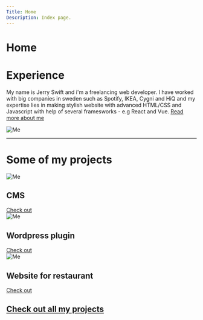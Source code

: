 ```yaml
---
Title: Home
Description: Index page.
---
```


Home
==========================



<div class="index-intro">
    <h1>Experience</h1>
    <p>My name is Jerry Swift and i'm a freelancing web developer. I have worked with big companies in sweden such as Spotify, IKEA, Cygni and HiQ and my expertise lies in making stylish website with advanced HTML/CSS and Javascript with help of several framesworks - e.g React and Vue. 
    <a href="./about" alt="about-page">Read more about me </a>
    </p>
</div>
<picture>
    <source media="(min-width: 668px)" srcset="../portfolio/image/person_doesnt_exist.jpeg&w=350" alt="Me">
    <source media="(min-width: 376px)" srcset="../portfolio/image/person_doesnt_exist.jpeg&w=300" alt="Me"> 
    <img src="../portfolio/image/person_doesnt_exist.jpeg&w=350" alt="Me">
</picture>


<div class="sb sb-home">
      <small></small>
      <hr class="section-break-3" />
</div>

<h1 class="projects-header">Some of my projects </h1>

<div class="project-about">
        <picture>
            <source media="(min-width: 668px)" srcset="../portfolio/image/projects/CMS.jpg&w=350" alt="Me">
            <source media="(min-width: 376px)" srcset="../portfolio/image/projects/CMS.jpg&w=300" alt="Me"> 
            <img src="../portfolio/image/projects/CMS.jpg&w=300" alt="Me">
        </picture>
        <h2>CMS </h2>
        <a href="./highlights" alt="about-page">Check out</a>
</div>
<div class="project-about">
        <picture>
            <source media="(min-width: 668px)" srcset="../portfolio/image/projects/wordpress_plugin.jpg&w=350" alt="Me">
            <source media="(min-width: 376px)" srcset="../portfolio/image/projects/wordpress_plugin.jpg&w=300" alt="Me"> 
            <img src="../portfolio/image/projects/wordpress_plugin.jpg&w=300" alt="Me">
        </picture>
        <h2>Wordpress plugin</h2>
        <a href="./highlights" alt="about-page">Check out</a>
</div>
<div class="project-about">
        <picture>
            <source media="(min-width: 668px)" srcset="../portfolio/image/projects/restaurant.jpg&w=350" alt="Me">
            <source media="(min-width: 376px)" srcset="../portfolio/image/projects/restaurant.jpg&w=300" alt="Me"> 
            <img src="../portfolio/image/projects/restaurant.jpg&w=300" alt="Me">
        </picture>
        <h2>Website for restaurant</h2>
        <a href="./highlights" alt="about-page">Check out</a>
    </div>

<h2 class="projects-link"><a href="./highlights"  alt="projects">Check out all my projects</a></h2>

</div>


